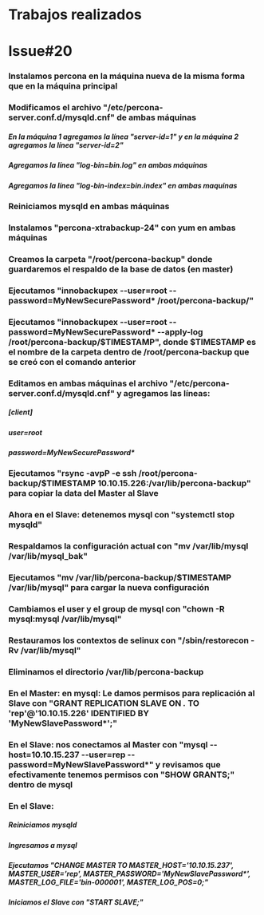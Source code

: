 # Trabajos realizados

# Issue#20

### Instalamos percona en la máquina nueva de la misma forma que en la máquina principal
### Modificamos el archivo "/etc/percona-server.conf.d/mysqld.cnf" de ambas máquinas
##### En la máquina 1 agregamos la línea "server-id=1" y en la máquina 2 agregamos la línea "server-id=2"
##### Agregamos la línea "log-bin=bin.log" en ambas máquinas
##### Agregamos la línea "log-bin-index=bin.index" en ambas maquinas
### Reiniciamos mysqld en ambas máquinas
### Instalamos "percona-xtrabackup-24" con yum en ambas máquinas
### Creamos la carpeta "/root/percona-backup" donde guardaremos el respaldo de la base de datos (en master)
### Ejecutamos "innobackupex --user=root --password=MyNewSecurePassword* /root/percona-backup/"
### Ejecutamos "innobackupex --user=root --password=MyNewSecurePassword* --apply-log /root/percona-backup/$TIMESTAMP", donde $TIMESTAMP es el nombre de la carpeta dentro de /root/percona-backup que se creó con el comando anterior
### Editamos en ambas máquinas el archivo "/etc/percona-server.conf.d/mysqld.cnf" y agregamos las líneas:
##### [client]
##### user=root
##### password=MyNewSecurePassword*
### Ejecutamos "rsync -avpP -e ssh /root/percona-backup/$TIMESTAMP 10.10.15.226:/var/lib/percona-backup" para copiar la data del Master al Slave
### Ahora en el Slave: detenemos mysql con "systemctl stop mysqld"
### Respaldamos la configuración actual con "mv /var/lib/mysql /var/lib/mysql_bak"
### Ejecutamos "mv /var/lib/percona-backup/$TIMESTAMP /var/lib/mysql" para cargar la nueva configuración
### Cambiamos el user y el group de mysql con "chown -R mysql:mysql /var/lib/mysql"
### Restauramos los contextos de selinux con "/sbin/restorecon -Rv /var/lib/mysql"
### Eliminamos el directorio /var/lib/percona-backup
### En el Master: en mysql: Le damos permisos para replicación al Slave con "GRANT REPLICATION SLAVE ON *.*  TO 'rep'@'10.10.15.226' IDENTIFIED BY 'MyNewSlavePassword*';"
### En el Slave: nos conectamos al Master con "mysql --host=10.10.15.237 --user=rep --password=MyNewSlavePassword*" y revisamos que efectivamente tenemos permisos con "SHOW GRANTS;" dentro de mysql
### En el Slave:
##### Reiniciamos mysqld
##### Ingresamos a mysql
##### Ejecutamos "CHANGE MASTER TO MASTER_HOST='10.10.15.237', MASTER_USER='rep', MASTER_PASSWORD='MyNewSlavePassword*', MASTER_LOG_FILE='bin-000001', MASTER_LOG_POS=0;"
##### Iniciamos el Slave con "START SLAVE;"

